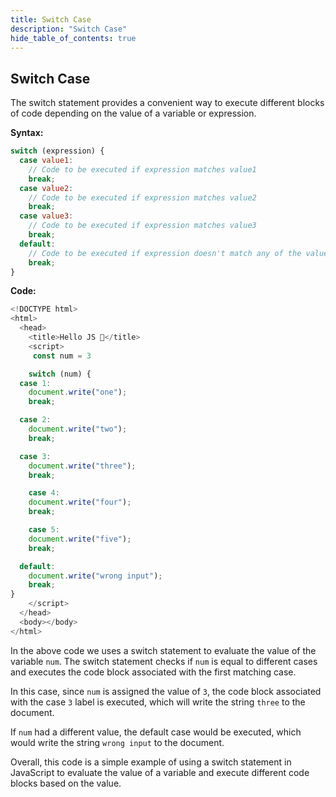 ```yaml
---
title: Switch Case
description: "Switch Case"
hide_table_of_contents: true
---
```


## Switch Case

The switch statement provides a convenient way to execute different blocks of code depending on the value of a variable or expression.

**Syntax:**

```js
switch (expression) {
  case value1:
    // Code to be executed if expression matches value1
    break;
  case value2:
    // Code to be executed if expression matches value2
    break;
  case value3:
    // Code to be executed if expression matches value3
    break;
  default:
    // Code to be executed if expression doesn't match any of the values
    break;
}
```

**Code:**

```js
<!DOCTYPE html>
<html>
  <head>
    <title>Hello JS 💛</title>
    <script>
     const num = 3

    switch (num) {
  case 1:
    document.write("one");
    break;

  case 2:
    document.write("two");
    break;

  case 3:
    document.write("three");
    break;

    case 4:
    document.write("four");
    break;

    case 5:
    document.write("five");
    break;

  default:
    document.write("wrong input");
    break;
}
    </script>
  </head>
  <body></body>
</html>
```

In the above code we uses a switch statement to evaluate the value of the variable `num`. The switch statement checks if `num` is equal to different cases and executes the code block associated with the first matching case.

In this case, since `num` is assigned the value of `3`, the code block associated with the case `3` label is executed, which will write the string `three` to the document.

If `num` had a different value, the default case would be executed, which would write the string `wrong input` to the document.

Overall, this code is a simple example of using a switch statement in JavaScript to evaluate the value of a variable and execute different code blocks based on the value.